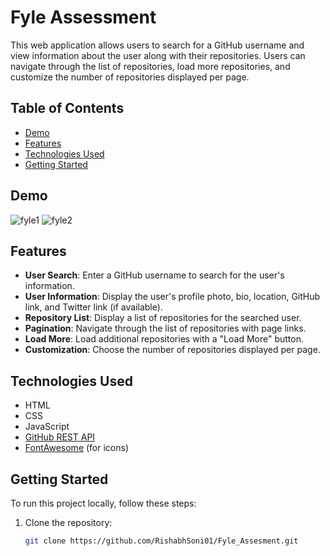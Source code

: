 # Fyle Assessment

This web application allows users to search for a GitHub username and view information about the user along with their repositories. Users can navigate through the list of repositories, load more repositories, and customize the number of repositories displayed per page.

## Table of Contents

- [Demo](#demo)
- [Features](#features)
- [Technologies Used](#technologies-used)
- [Getting Started](#getting-started)


## Demo

![fyle1](https://github.com/RishabhSoni01/Fyle_Assessment/assets/80063042/c54ea984-ef3a-41a0-8cb3-f7b3489ca014)
![fyle2](https://github.com/RishabhSoni01/Fyle_Assessment/assets/80063042/3d1298e5-93c7-4fc9-beae-d3aacc7ed66f)


## Features

- **User Search**: Enter a GitHub username to search for the user's information.
- **User Information**: Display the user's profile photo, bio, location, GitHub link, and Twitter link (if available).
- **Repository List**: Display a list of repositories for the searched user.
- **Pagination**: Navigate through the list of repositories with page links.
- **Load More**: Load additional repositories with a "Load More" button.
- **Customization**: Choose the number of repositories displayed per page.

## Technologies Used

- HTML
- CSS
- JavaScript
- [GitHub REST API](https://developer.github.com/v3/)
- [FontAwesome](https://fontawesome.com/) (for icons)

## Getting Started

To run this project locally, follow these steps:

1. Clone the repository:

   ```bash
   git clone https://github.com/RishabhSoni01/Fyle_Assesment.git
